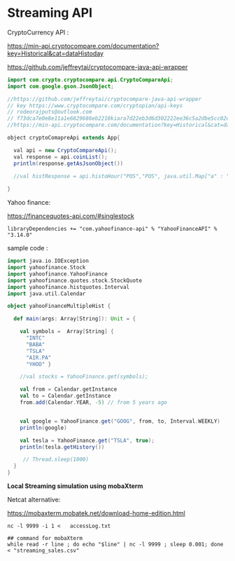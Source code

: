 # Streaming API



CryptoCurrency API : 

https://min-api.cryptocompare.com/documentation?key=Historical&cat=dataHistoday

https://github.com/jeffreytai/cryptocompare-java-api-wrapper

```java
import com.crypto.cryptocompare.api.CryptoCompareApi;
import com.google.gson.JsonObject;

//https://github.com/jeffreytai/cryptocompare-java-api-wrapper
// key https://www.cryptocompare.com/cryptopian/api-keys
// rodeorajputs@outlook.com
// f73dca7e0e8e11a1e6829686eb2210kiara7d22eb3d6d302222ee36c5a2dbe5cc02dakiara
//https://min-api.cryptocompare.com/documentation?key=Historical&cat=dataHistoday

object cryptoComapreApi extends App{

  val api = new CryptoCompareApi();
  val response = api.coinList();
  println(response.getAsJsonObject())
      
  //val histResponse = api.histoHour("POS","POS", java.util.Map["a" : "b"])

}
```



Yahoo finance: 

https://financequotes-api.com/#singlestock

```
libraryDependencies += "com.yahoofinance-api" % "YahooFinanceAPI" % "3.14.0"
```

sample code : 

```scala
import java.io.IOException
import yahoofinance.Stock
import yahoofinance.YahooFinance
import yahoofinance.quotes.stock.StockQuote
import yahoofinance.histquotes.Interval
import java.util.Calendar

object yahooFinanceMultipleHist {

  def main(args: Array[String]): Unit = {

    val symbols =  Array[String] {
      "INTC"
      "BABA"
      "TSLA"
      "AIR.PA"
      "YHOO" }

    //val stocks = YahooFinance.get(symbols);

    val from = Calendar.getInstance
    val to = Calendar.getInstance
    from.add(Calendar.YEAR, -5) // from 5 years ago


    val google = YahooFinance.get("GOOG", from, to, Interval.WEEKLY)
    println(google)

    val tesla = YahooFinance.get("TSLA", true);
    println(tesla.getHistory())

     // Thread.sleep(1000)
  }
}
```



**Local Streaming simulation using mobaXterm**

Netcat alternative: 

<https://mobaxterm.mobatek.net/download-home-edition.html>

```shell
nc -l 9999 -i 1 <   accessLog.txt

## command for mobaXterm
while read -r line ; do echo "$line" | nc -l 9999 ; sleep 0.001; done < "streaming_sales.csv"
```

